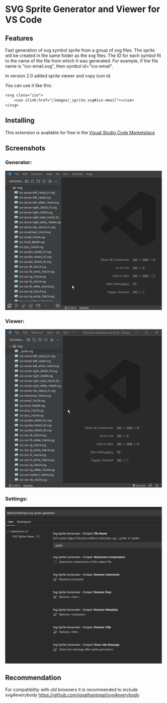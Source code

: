 # SVG Sprite Generator and Viewer for VS Code

## Features

Fast generation of svg symbol sprite from a group of svg files.
The sprite will be created in the same folder as the svg files.
The ID for each symbol fit to the name of the file from which it was generated.
For example, if the file name is "ico-email.svg", then symbol id="ico-email".

In version 2.0 added sprite viewer and copy icon id.

You can use it like this:

```
<svg class="ico">
    <use xlink:href="/images/_sprite.svg#ico-email"></use>
</svg>
```

## Installing

This extension is available for free in the [Visual Studio Code Marketplace](https://marketplace.visualstudio.com/items?itemName=smatDnepr.svg-sprite-generator)

## Screenshots

### Generator:

![Screenshot](https://raw.githubusercontent.com/smatDnepr/SVG-Sprite-Generator/master/images/capture-generator-v2.gif)

### Viewer:

![Screenshot](https://raw.githubusercontent.com/smatDnepr/SVG-Sprite-Generator/master/images/capture-viewer-v23.gif)

### Settings:

![Image](https://raw.githubusercontent.com/smatDnepr/SVG-Sprite-Generator/master/images/settings2.png)

## Recommendation

For compatibility with old browsers it is recommended to include svg4everybody
https://github.com/jonathantneal/svg4everybody
